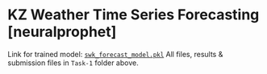 # KZ Weather Time Series Forecasting [neuralprophet]
Link for trained model: [`swk_forecast_model.pkl`](https://www.dropbox.com/scl/fi/1r0l3bkhj692t8xalgv0g/swk_forecast_model.pkl?rlkey=a7dkgx7ndoki70or5sjz1q8hs&dl=0)
All files, results & submission files in `Task-1` folder above.
